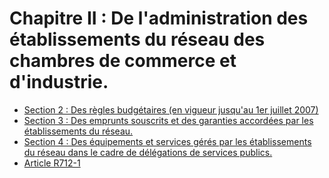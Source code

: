 # Chapitre II : De l'administration des établissements du réseau des chambres de commerce et d'industrie.

- [Section 2 : Des règles budgétaires (en vigueur jusqu'au 1er juillet 2007)](section-2)
- [Section 3 : Des emprunts souscrits et des garanties accordées par les établissements du réseau.](section-3)
- [Section 4 : Des équipements et services gérés par les établissements du réseau dans le cadre de délégations de services publics.](section-4)
- [Article R712-1](article-r712-1.md)
